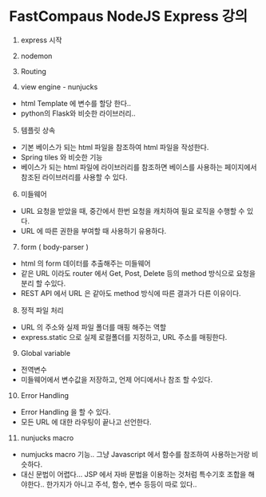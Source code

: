 # FastCompaus NodeJS Express 강의

1. express 시작

2. nodemon

3. Routing

4. view engine - nunjucks

- html Template 에 변수를 할당 한다..
- python의 Flask와 비슷한 라이브러리..

5. 템플릿 상속

- 기본 베이스가 되는 html 파일을 참조하여 html 파일을 작성한다.
- Spring tiles 와 비슷한 기능
- 베이스가 되는 html 파일에 라이브러리를 참조하면 베이스를 사용하는 페이지에서 참조된 라이브러리를 사용할 수 있다.

6. 미들웨어

- URL 요청을 받았을 때, 중간에서 한번 요청을 캐치하여 필요 로직을 수행할 수 있다.
- URL 에 따른 권한을 부여할 때 사용하기 유용하다.

7. form ( body-parser )

- html 의 form 데이터를 추출해주는 미들웨어
- 같은 URL 이라도 router 에서 Get, Post, Delete 등의 method 방식으로 요청을 분리 할 수있다.
- REST API 에서 URL 은 같아도 method 방식에 따른 결과가 다른 이유이다.

8. 정적 파일 처리

- URL 의 주소와 실제 파일 폴더를 매핑 해주는 역할
- express.static 으로 실제 로컬폴더를 지정하고, URL 주소를 매핑한다.

9. Global variable

- 전역변수
- 미들웨어에서 변수값을 저장하고, 언제 어디에서나 참조 할 수있다.

10. Error Handling

- Error Handling 을 할 수 있다.
- 모든 URL 에 대한 라우팅이 끝나고 선언한다.

11. nunjucks macro

- numjucks macro 기능.. 그냥 Javascript 에서 함수를 참조하여 사용하는거랑 비슷하다.
- 대신 문법이 어렵다... JSP 에서 자바 문법을 이용하는 것처럼 특수기호 조합을 해야한다.. 한가지가 아니고 주석, 함수, 변수 등등이 따로 있다..
